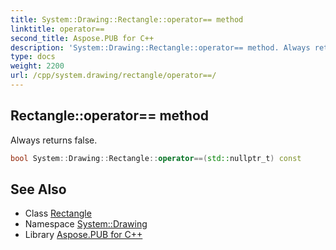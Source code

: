 ```yaml
---
title: System::Drawing::Rectangle::operator== method
linktitle: operator==
second_title: Aspose.PUB for C++
description: 'System::Drawing::Rectangle::operator== method. Always returns false in C++.'
type: docs
weight: 2200
url: /cpp/system.drawing/rectangle/operator==/
---
```

## Rectangle::operator== method


Always returns false.

```cpp
bool System::Drawing::Rectangle::operator==(std::nullptr_t) const
```

## See Also

* Class [Rectangle](../)
* Namespace [System::Drawing](../../)
* Library [Aspose.PUB for C++](../../../)

